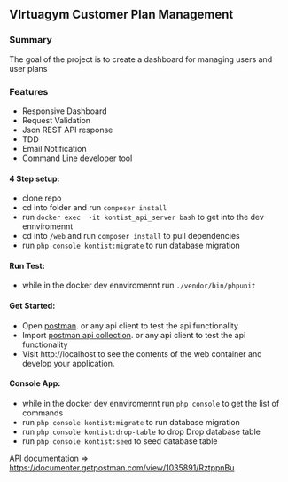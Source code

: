 ## VIrtuagym Customer Plan Management


### Summary
The goal of the project is to create a dashboard for managing users and user plans

### Features
- Responsive Dashboard
- Request Validation
- Json REST API response
- TDD
- Email Notification
- Command Line developer tool


#### 4 Step setup:
- clone repo
- cd into folder and run ```composer install```
- run ```docker exec  -it kontist_api_server bash``` to get into the dev ennviromennt
- cd into ```/web``` and run ```composer install``` to pull dependencies
- run ```php console kontist:migrate``` to run database migration

#### Run Test:
  - while in the docker dev ennviromennt run ```./vendor/bin/phpunit``` 

#### Get Started:
- Open [postman](https://www.getpostman.com/apps). or any api client to test the api functionality
- Import [postman api collection](https://www.getpostman.com/collections/b5f7da2dc2d9f65f3cde). or any api client to test the api functionality
- Visit http://localhost to see the contents of the web container and develop your application.

#### Console App:
- while in the docker dev ennviromennt run ```php console``` to get the list of commands
- run ```php console kontist:migrate``` to run database migration
- run ```php console kontist:drop-table``` to drop  Drop database table
- run ```php console kontist:seed``` to seed database table

API documentation => https://documenter.getpostman.com/view/1035891/RztppnBu
